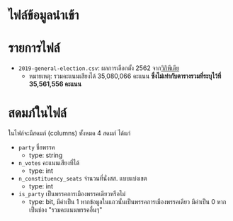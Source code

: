 # ไฟล์ข้อมูลนำเข้า

# รายการไฟล์

* `2019-general-election.csv`: ผลการเลือกตั้ง 2562 จาก[วิกิพีเดีย](https://th.wikipedia.org/wiki/%E0%B8%81%E0%B8%B2%E0%B8%A3%E0%B9%80%E0%B8%A5%E0%B8%B7%E0%B8%AD%E0%B8%81%E0%B8%95%E0%B8%B1%E0%B9%89%E0%B8%87%E0%B8%AA%E0%B8%A1%E0%B8%B2%E0%B8%8A%E0%B8%B4%E0%B8%81%E0%B8%AA%E0%B8%A0%E0%B8%B2%E0%B8%9C%E0%B8%B9%E0%B9%89%E0%B9%81%E0%B8%97%E0%B8%99%E0%B8%A3%E0%B8%B2%E0%B8%A9%E0%B8%8E%E0%B8%A3%E0%B9%84%E0%B8%97%E0%B8%A2%E0%B9%80%E0%B8%9B%E0%B9%87%E0%B8%99%E0%B8%81%E0%B8%B2%E0%B8%A3%E0%B8%97%E0%B8%B1%E0%B9%88%E0%B8%A7%E0%B9%84%E0%B8%9B_%E0%B8%9E.%E0%B8%A8._2562)
	* หมายเหตุ: รวมคะแนนเสียงได้ 35,080,066 คะแนน **ซึ่งไม่เท่ากับตารางรวมที่ระบุไว้ที่ 35,561,556 คะแนน**

# สดมภ์ในไฟล์

ในไฟล์จะมีสดมภ์ (columns) ทั้งหมด 4 สดมภ์ ได้แก่

* `party` ชื่อพรรค
	* type: string
* `n_votes` คะแนนเสียงที่ได้
	* type: int
* `n_constituency_seats` จำนวนที่นั่งสส. แบบแบ่งเขต
	* type: int
* `is_party` เป็นพรรคการเมืองพรรคเดียวหรือไม่
	* type: bit, มีค่าเป็น 1 หากข้อมูลในแถวนั้นเป็นพรรคการเมืองพรรคเดียว มีค่าเป็น 0 หากเป็นช่อง "รวมคะแนนพรรคอื่นๆ"